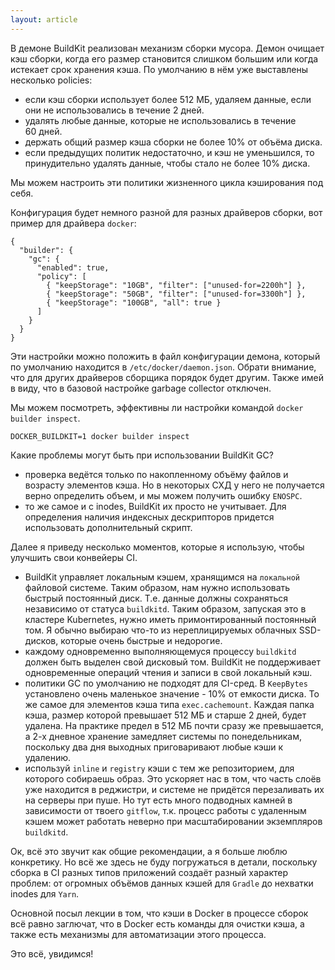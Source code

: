 ```yaml
---
layout: article
---
```


В демоне BuildKit реализован механизм сборки мусора. Демон очищает кэш сборки, когда его размер становится слишком большим или когда истекает срок хранения кэша. По умолчанию в нём уже выставлены несколько policies:

- если кэш сборки использует более 512 МБ, удаляем данные, если они не использовались в течение 2 дней.
- удалять любые данные, которые не использовались в течение 60 дней.
- держать общий размер кэша сборки не более 10% от объёма диска.
- если предыдущих политик недостаточно, и кэш не уменьшился, то принудительно удалять данные, чтобы стало не более 10% диска.

Мы можем настроить эти политики жизненного цикла кэширования под себя.

Конфигурация будет немного разной для разных драйверов сборки, вот пример для драйвера `docker`:

```
{
  "builder": {
    "gc": {
      "enabled": true,
      "policy": [
        { "keepStorage": "10GB", "filter": ["unused-for=2200h"] },
        { "keepStorage": "50GB", "filter": ["unused-for=3300h"] },
        { "keepStorage": "100GB", "all": true }
      ]
    }
  }
}
```

Эти настройки можно положить в файл конфигурации демона, который по умолчанию находится в `/etc/docker/daemon.json`. Обрати внимание, что для других драйверов сборщика порядок будет другим. Также имей в виду, что в базовой настройке garbage collector отключен.

Мы можем посмотреть, эффективны ли настройки командой `docker builder inspect`.

```
DOCKER_BUILDKIT=1 docker builder inspect
```

Какие проблемы могут быть при использовании BuildKit GC?

- проверка ведётся только по накопленному объёму файлов и возрасту элементов кэша. Но в некоторых СХД у него не получается верно определить объем, и мы можем получить ошибку `ENOSPC`.
- то же самое и с inodes, BuildKit их просто не учитывает. Для определения наличия индексных дескрипторов придется использовать дополнительный скрипт.

Далее я приведу несколько моментов, которые я использую, чтобы улучшить свои конвейеры CI.

- BuildKit управляет локальным кэшем, хранящимся на `локальной` файловой системе. Таким образом, нам нужно использовать быстрый постоянный диск. Т.е. данные должны сохраняться независимо от статуса `buildkitd`. Таким образом, запуская это в кластере Kubernetes, нужно иметь примонтированный постоянный том. Я обычно выбираю что-то из нереплицируемых облачных SSD-дисков, которые очень быстрые и недорогие.
- каждому одновременно выполняющемуся процессу `buildkitd` должен быть выделен свой дисковый том. BuildKit не поддерживает одновременные операций чтения и записи в свой локальный кэш.
- политики GC по умолчанию не подходят для CI-сред. В `KeepBytes` установлено очень маленькое значение - 10% от емкости диска. То же самое для элементов кэша типа `exec.cachemount`. Каждая папка кэша, размер которой превышает 512 МБ и старше 2 дней, будет удалена. На практике предел в 512 МБ почти сразу же превышается, а 2-х дневное хранение замедляет системы по понедельникам, поскольку два дня выходных приговаривают любые кэши к удалению.
- используй `inline` и `registry` кэши с тем же репозиторием, для которого собираешь образ. Это ускоряет нас в том, что часть слоёв уже находится в реджистри, и системе не придётся перезаливать их на серверы при пуше. Но тут есть много подводных камней в зависимости от твоего `gitflow`, т.к. процесс работы с удаленным кэшем может работать неверно при масштабировании экземпляров `buildkitd`.

Ок, всё это звучит как общие рекомендации, а я больше люблю конкретику. Но всё же здесь не буду погружаться в детали, поскольку сборка в CI разных типов приложений создаёт разный характер проблем: от огромных объёмов данных кэшей для `Gradle` до нехватки inodes для `Yarn`. 

Основной посыл лекции в том, что кэши в Docker в процессе сборок всё равно заглючат, что в Docker есть команды для очистки кэша, а также есть механизмы для автоматизации этого процесса.

Это всё, увидимся!
